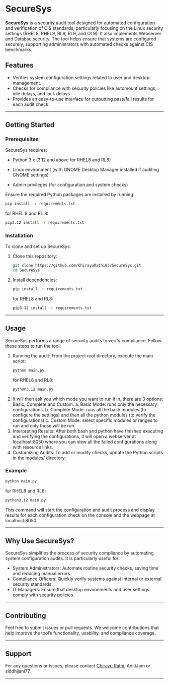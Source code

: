# SecureSys

**SecureSys** is a security audit tool designed for automated configuration and verification of CIS standards, particularly focusing on the Linux security settings (RHEL8, RHEL9, RL8, RL9, and OL9). It also implements Webserver and Databse security. The tool helps ensure that systems are configured securely, supporting administrators with automated checks against CIS benchmarks.

## Features

- Verifies system configuration settings related to user and desktop management.
- Checks for compliance with security policies like automount settings, idle delays, and lock delays.
- Provides an easy-to-use interface for outputting pass/fail results for each audit check.

---

## Getting Started

### Prerequisites

SecureSys requires:

- Python 3.x (3.12 and above for RHEL8 and RL8)

- Linux environment (with GNOME Desktop Manager installed if auditing GNOME settings)

- Admin privileges (for configuration and system checks)

Ensure the required Python packages are installed by running:

```bash
pip install -r requirements.txt
```

for RHEL 8 and RL 8:
```bash
pip3.12 install -r requirements.txt
```

### Installation

To clone and set up SecureSys:
1. Clone this repository:
   ```bash
   git clone https://github.com/ChirayuRathi03/SecureSys.git
   cd SecureSys
   ```
2. Install dependencies:
   ```bash
   pip install -r requirements.txt
   ```
   for RHEL8 and RL8:
   ```bash
   pip3.12 install -r requirements.txt
   ```
---

## Usage

SecureSys performs a range of security audits to verify compliance. Follow these steps to run the tool:

1. Running the audit: From the project root directory, execute the main script:
   ```bash
   python main.py
   ```
   for RHEL8 and RL8:
   ```bash
   python3.12 main.py
   ```
3. It will then ask you which mode you want to run it in, there are 3 options: Basic, Complete and Custom. 
    a. Basic Mode:  runs only the necessary configurations.
    b. Complete Mode: runs all the bash modules (to configure the settings) and then all the python modules (to verify the configurations)
    c. Custom Mode: select specific modules or ranges to run and only those will be run.
2. Interpreting Results: After both bash and python have finished executing and verifying the configurations, it will open a webserver at localhost:8050 where you can view all the failed configurations along with resource links.
3. Customizing Audits: To add or modify checks, update the Python scripts in the modules/ directory.

### Example

```bash
python main.py
```
for RHEL8 and RL8:
```bash
python3.12 main.py
```

This command will start the configuration and audit process and display results for each configuration check on the console and the webpage at localhost:8050.

---

## Why Use SecureSys?
SecureSys simplifies the process of security compliance by automating system configuration audits. It is particularly useful for:
- System Administrators: Automate routine security checks, saving time and reducing manual errors.
- Compliance Officers: Quickly verify systems against internal or external security standards.
- IT Managers: Ensure that desktop environments and user settings comply with security policies.
---

## Contributing

Feel free to submit issues or pull requests. We welcome contributions that help improve the tool’s functionality, usability, and compliance coverage.

---



## Support

For any questions or issues, please contact [Chirayu Rathi](mailto:notchirayu@gmail.com), AditiJam or siddhijani77.

---

```
